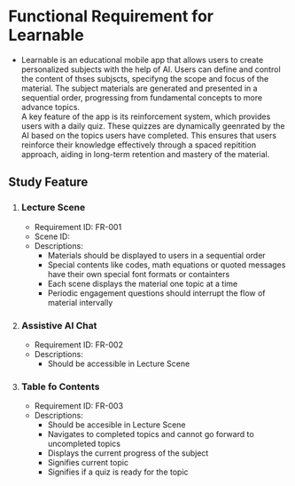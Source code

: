  # Functional Requirement for Learnable
- Learnable is an educational mobile app that allows users to create personalized subjects with the help of AI. Users can define and control the content of thses subjscts, specifyng the scope and focus of the material. The subject materials are generated and presented in a sequential order, progressing from fundamental concepts to more advance topics.  
 A key feature of the app is its reinforcement system, which provides users with a daily quiz. These quizzes are dynamically geenrated by the AI based on the topics users have completed. This ensures that users reinforce their knowledge effectively through a spaced repitition approach, aiding in long-term retention and mastery of the material.
  
## Study Feature
1. ### Lecture Scene
   - Requirement ID: FR-001
   - Scene ID:
   - Descriptions:
      - Materials should be displayed to users in a sequential order
      - Special contents like codes, math equations or quoted messages have their own special font formats or containters
      - Each scene displays the material one topic at a time
      - Periodic engagement questions should interrupt the flow of material intervally
2. ### Assistive AI Chat
   - Requirement ID: FR-002
   - Descriptions:
      - Should be accessible in Lecture Scene 
3. ### Table fo Contents
   - Requirement ID: FR-003
   - Descriptions:
       - Should be accesible in Lecture Scene
       - Navigates to completed topics and cannot go forward to uncompleted topics
       - Displays the current progress of the subject
       - Signifies current topic
       - Signifies if a quiz is ready for the topic
